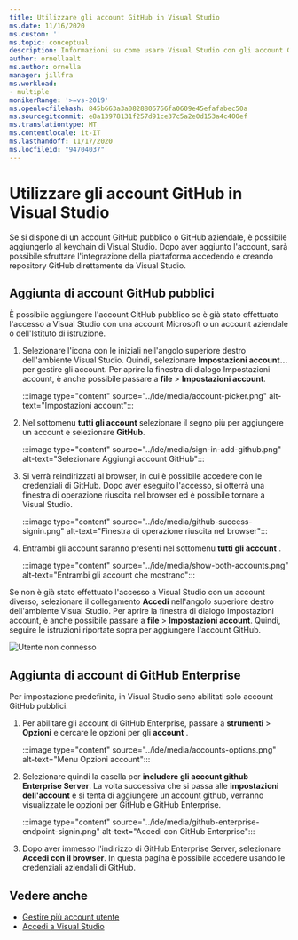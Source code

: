 ```yaml
---
title: Utilizzare gli account GitHub in Visual Studio
ms.date: 11/16/2020
ms.custom: ''
ms.topic: conceptual
description: Informazioni su come usare Visual Studio con gli account GitHub.
author: ornellaalt
ms.author: ornella
manager: jillfra
ms.workload:
- multiple
monikerRange: '>=vs-2019'
ms.openlocfilehash: 845b663a3a0828806766fa0609e45efafabec50a
ms.sourcegitcommit: e8a13978131f257d91ce37c5a2e0d153a4c400ef
ms.translationtype: MT
ms.contentlocale: it-IT
ms.lasthandoff: 11/17/2020
ms.locfileid: "94704037"
---
```

# <a name="work-with-github-accounts-in-visual-studio"></a>Utilizzare gli account GitHub in Visual Studio

Se si dispone di un account GitHub pubblico o GitHub aziendale, è possibile aggiungerlo al keychain di Visual Studio. Dopo aver aggiunto l'account, sarà possibile sfruttare l'integrazione della piattaforma accedendo e creando repository GitHub direttamente da Visual Studio.

## <a name="adding-public-github-accounts"></a>Aggiunta di account GitHub pubblici

È possibile aggiungere l'account GitHub pubblico se è già stato effettuato l'accesso a Visual Studio con una account Microsoft o un account aziendale o dell'Istituto di istruzione.

1. Selezionare l'icona con le iniziali nell'angolo superiore destro dell'ambiente Visual Studio. Quindi, selezionare **Impostazioni account...** per gestire gli account. Per aprire la finestra di dialogo Impostazioni account, è anche possibile passare a **file**  >  **Impostazioni account**.

    :::image type="content" source="../ide/media/account-picker.png" alt-text="Impostazioni account":::

2. Nel sottomenu **tutti gli account** selezionare il segno più per aggiungere un account e selezionare **GitHub**.

    :::image type="content" source="../ide/media/sign-in-add-github.png" alt-text="Selezionare Aggiungi account GitHub":::

3. Si verrà reindirizzati al browser, in cui è possibile accedere con le credenziali di GitHub. Dopo aver eseguito l'accesso, si otterrà una finestra di operazione riuscita nel browser ed è possibile tornare a Visual Studio.

    :::image type="content" source="../ide/media/github-success-signin.png" alt-text="Finestra di operazione riuscita nel browser":::

4. Entrambi gli account saranno presenti nel sottomenu **tutti gli account** .

    :::image type="content" source="../ide/media/show-both-accounts.png" alt-text="Entrambi gli account che mostrano":::

Se non è già stato effettuato l'accesso a Visual Studio con un account diverso, selezionare il collegamento **Accedi** nell'angolo superiore destro dell'ambiente Visual Studio. Per aprire la finestra di dialogo Impostazioni account, è anche possibile passare a **file**  >  **Impostazioni account**. Quindi, seguire le istruzioni riportate sopra per aggiungere l'account GitHub.

![Utente non connesso](../ide/media/vs2019_usernotsignedin.png)

## <a name="adding-github-enterprise-accounts"></a>Aggiunta di account di GitHub Enterprise

Per impostazione predefinita, in Visual Studio sono abilitati solo account GitHub pubblici.

1. Per abilitare gli account di GitHub Enterprise, passare a **strumenti**  >  **Opzioni** e cercare le opzioni per gli **account** .

    :::image type="content" source="../ide/media/accounts-options.png" alt-text="Menu Opzioni account":::

2. Selezionare quindi la casella per **includere gli account github Enterprise Server**. La volta successiva che si passa alle **impostazioni dell'account** e si tenta di aggiungere un account github, verranno visualizzate le opzioni per GitHub e GitHub Enterprise.

    :::image type="content" source="../ide/media/github-enterprise-endpoint-signin.png" alt-text="Accedi con GitHub Enterprise":::

3. Dopo aver immesso l'indirizzo di GitHub Enterprise Server, selezionare **Accedi con il browser**. In questa pagina è possibile accedere usando le credenziali aziendali di GitHub.

## <a name="see-also"></a>Vedere anche

- [Gestire più account utente](work-with-multiple-user-accounts.md)
- [Accedi a Visual Studio](signing-in-to-visual-studio.md)
